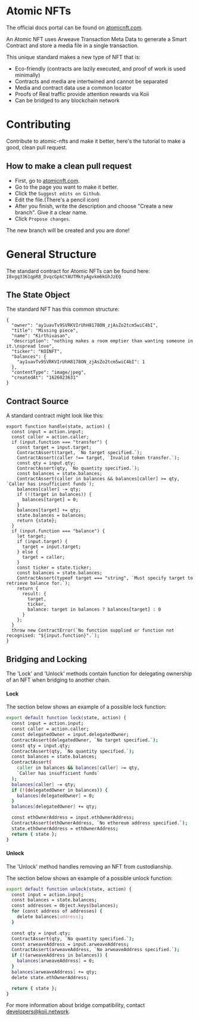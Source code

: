 # Atomic NFTs

The official docs portal can be found on [atomicnft.com](https://atomicnft.com/).

An Atomic NFT uses Arweave Transaction Meta Data to generate a Smart Contract and store a media file in a single transaction.

This unique standard makes a new type of NFT that is:

- Eco-friendly (contracts are lazily executed, and proof of work is used minimally)
- Contracts and media are intertwined and cannot be separated
- Media and contract data use a common locator
- Proofs of Real traffic provide attention rewards via Koii
- Can be bridged to any blockchain network

# Contributing

Contribute to atomic-nfts and make it better, here's the tutorial to make a good, clean pull request.

## How to make a clean pull request

- First, go to [atomicnft.com](https://atomicnft.com/).
- Go to the page you want to make it better.
- Click the `Suggest edits on Github`.
- Edit the file.(There's a pencil icon)
- After you finish, write the description and choose "Create a new branch". Give it a clear name.
- Click `Propose changes`.

The new branch will be created and you are done!

# General Structure

The standard contract for Atomic NFTs can be found here: `I8xgq3361qpR8_DvqcGpkCYAUTMktyAgvkm6kGhJzEQ`

## The State Object

The standard NFT has this common structure:

```
{
  "owner": "ay1uavTv9SVRKVIrUhH8178ON_zjAsZo2tcm5wiC4bI",
  "title": "Missing piece",
  "name": "Kirthivasan",
  "description": "nothing makes a room emptier than wanting someone in it.\nspread love",
  "ticker": "KOINFT",
  "balances": {
    "ay1uavTv9SVRKVIrUhH8178ON_zjAsZo2tcm5wiC4bI": 1
  },
  "contentType": "image/jpeg",
  "createdAt": "1626023631"
}
```

## Contract Source

A standard contract might look like this:

```
export function handle(state, action) {
  const input = action.input;
  const caller = action.caller;
  if (input.function === "transfer") {
    const target = input.target;
    ContractAssert(target, `No target specified.`);
    ContractAssert(caller !== target, `Invalid token transfer.`);
    const qty = input.qty;
    ContractAssert(qty, `No quantity specified.`);
    const balances = state.balances;
    ContractAssert(caller in balances && balances[caller] >= qty, `Caller has insufficient funds`);
    balances[caller] -= qty;
    if (!(target in balances)) {
      balances[target] = 0;
    }
    balances[target] += qty;
    state.balances = balances;
    return {state};
  }
  if (input.function === "balance") {
    let target;
    if (input.target) {
      target = input.target;
    } else {
      target = caller;
    }
    const ticker = state.ticker;
    const balances = state.balances;
    ContractAssert(typeof target === "string", `Must specify target to retrieve balance for.`);
    return {
      result: {
        target,
        ticker,
        balance: target in balances ? balances[target] : 0
      }
    };
  }
  throw new ContractError(`No function supplied or function not recognised: "${input.function}".`);
}
```

## Bridging and Locking

The 'Lock' and 'Unlock' methods contain function for delegating ownership of an NFT when bridging to another chain.

#### Lock

The section below shows an example of a possible lock function:

```bash
export default function lock(state, action) {
  const input = action.input;
  const caller = action.caller;
  const delegatedOwner = input.delegatedOwner;
  ContractAssert(delegatedOwner, `No target specified.`);
  const qty = input.qty;
  ContractAssert(qty, `No quantity specified.`);
  const balances = state.balances;
  ContractAssert(
    caller in balances && balances[caller] >= qty,
    `Caller has insufficient funds`
  );
  balances[caller] -= qty;
  if (!(delegatedOwner in balances)) {
    balances[delegatedOwner] = 0;
  }
  balances[delegatedOwner] += qty;

  const ethOwnerAddress = input.ethOwnerAddress;
  ContractAssert(ethOwnerAddress, `No ethereum address specified.`);
  state.ethOwnerAddress = ethOwnerAddress;
  return { state };
}
```

#### Unlock

The 'Unlock' method handles removing an NFT from custodianship.

The section below shows an example of a possible unlock function:

```bash
export default function unlock(state, action) {
  const input = action.input;
  const balances = state.balances;
  const addresses = Object.keys(balances);
  for (const address of addresses) {
    delete balances[address];
  }

  const qty = input.qty;
  ContractAssert(qty, `No quantity specified.`);
  const arweaveAddress = input.arweaveAddress;
  ContractAssert(arweaveAddress, `No arweaveAddress specified.`);
  if (!(arweaveAddress in balances)) {
    balances[arweaveAddress] = 0;
  }
  balances[arweaveAddress] += qty;
  delete state.ethOwnerAddress;

  return { state };
}

```

For more information about bridge compatibility, contact developers@koii.network.
